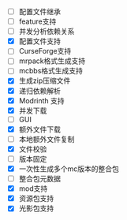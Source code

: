 - [ ] 配置文件继承
- [ ] feature支持
- [ ] 并发分析依赖关系
- [x] 配置文件支持
- [ ] CurseForge支持
- [ ] mrpack格式生成支持
- [ ] mcbbs格式生成支持
- [x] 生成zip压缩文件
- [x] 递归依赖解析
- [x] Modrinth 支持
- [x] 并发下载
- [ ] GUI
- [x] 额外文件下载
- [ ] 本地额外文件复制
- [x] 文件校验
- [ ] 版本固定
- [x] 一次性生成多个mc版本的整合包
- [ ] 整合包元数据
- [x] mod支持
- [x] 资源包支持
- [x] 光影包支持